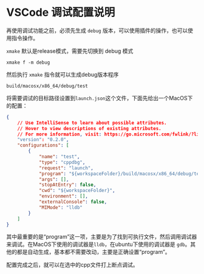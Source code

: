 
# VSCode 调试配置说明

再使用调试功能之前，必须先生成 `debug` 版本，可以使用插件的操作，也可以使用指令操作。

`xmake` 默认是release模式，需要先切换到 debug 模式

```
xmake f -m debug
```

然后执行 `xmake` 指令就可以生成debug版本程序

```
build/macosx/x86_64/debug/test
```

将需要调试的目标路径设置到`launch.json`这个文件，下面先给出一个MacOS下的配置：

```JSON
{
    // Use IntelliSense to learn about possible attributes.
    // Hover to view descriptions of existing attributes.
    // For more information, visit: https://go.microsoft.com/fwlink/?linkid=830387
    "version": "0.2.0",
    "configurations": [
        {
            "name": "test",
            "type": "cppdbg",
            "request": "launch",
            "program": "${workspaceFolder}/build/macosx/x86_64/debug/test",
            "args": [],
            "stopAtEntry": false,
            "cwd": "${workspaceFolder}",
            "environment": [],
            "externalConsole": false,
            "MIMode": "lldb"
        }
    ]
}
```

其中最重要的是“program”这一项，主要是为了找到可执行文件，然后调用调试器来调试。在MacOS下使用的调试器是`lldb`，在ubuntu下使用的调试器是 `gdb`。其他的都是自动生成，基本都不需要改动，主要是正确设置“program”。

配置完成之后，就可以在选中的cpp文件打上断点调试。
